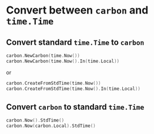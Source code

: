 # Convert between `carbon` and `time.Time`

## Convert standard `time.Time` to `carbon`
```go
carbon.NewCarbon(time.Now())
carbon.NewCarbon(time.Now().In(time.Local))
```
or
```go
carbon.CreateFromStdTime(time.Now())
carbon.CreateFromStdTime(time.Now().In(time.Local))
```

## Convert `carbon` to standard `time.Time`
```go
carbon.Now().StdTime()
carbon.Now(carbon.Local).StdTime()
```